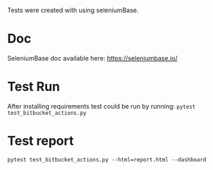 Tests were created with using seleniumBase.

# Doc #
SeleniumBase doc available here:
https://seleniumbase.io/

# Test Run #
After installing requirements test could be run by running:
```pytest test_bitbucket_actions.py```


# Test report #

```pytest test_bitbucket_actions.py --html=report.html --dashboard```
